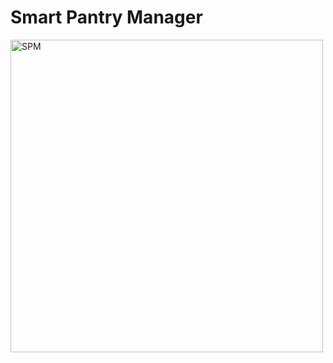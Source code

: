 # Smart Pantry Manager

<!-- markdownlint-disable MD033 MD013 MD041-->
<img width="500" height="500" alt="SPM"
     src="https://github.com/user-attachments/assets/162268b3-c81b-4454-bc3a-dbf4a801c475" />
<!-- markdownlint-enable MD033 MD013 MD041-->
